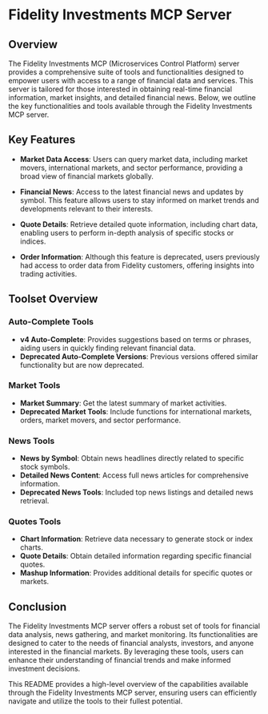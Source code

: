 # Fidelity Investments MCP Server

## Overview

The Fidelity Investments MCP (Microservices Control Platform) server provides a comprehensive suite of tools and functionalities designed to empower users with access to a range of financial data and services. This server is tailored for those interested in obtaining real-time financial information, market insights, and detailed financial news. Below, we outline the key functionalities and tools available through the Fidelity Investments MCP server.

## Key Features

- **Market Data Access**: Users can query market data, including market movers, international markets, and sector performance, providing a broad view of financial markets globally.

- **Financial News**: Access to the latest financial news and updates by symbol. This feature allows users to stay informed on market trends and developments relevant to their interests.

- **Quote Details**: Retrieve detailed quote information, including chart data, enabling users to perform in-depth analysis of specific stocks or indices.

- **Order Information**: Although this feature is deprecated, users previously had access to order data from Fidelity customers, offering insights into trading activities.

## Toolset Overview

### Auto-Complete Tools
- **v4 Auto-Complete**: Provides suggestions based on terms or phrases, aiding users in quickly finding relevant financial data.
- **Deprecated Auto-Complete Versions**: Previous versions offered similar functionality but are now deprecated.

### Market Tools
- **Market Summary**: Get the latest summary of market activities.
- **Deprecated Market Tools**: Include functions for international markets, orders, market movers, and sector performance.

### News Tools
- **News by Symbol**: Obtain news headlines directly related to specific stock symbols.
- **Detailed News Content**: Access full news articles for comprehensive information.
- **Deprecated News Tools**: Included top news listings and detailed news retrieval.

### Quotes Tools
- **Chart Information**: Retrieve data necessary to generate stock or index charts.
- **Quote Details**: Obtain detailed information regarding specific financial quotes.
- **Mashup Information**: Provides additional details for specific quotes or markets.

## Conclusion

The Fidelity Investments MCP server offers a robust set of tools for financial data analysis, news gathering, and market monitoring. Its functionalities are designed to cater to the needs of financial analysts, investors, and anyone interested in the financial markets. By leveraging these tools, users can enhance their understanding of financial trends and make informed investment decisions.

This README provides a high-level overview of the capabilities available through the Fidelity Investments MCP server, ensuring users can efficiently navigate and utilize the tools to their fullest potential.